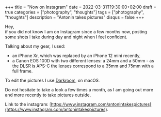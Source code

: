 +++
title = "Now on Instagram"
date = 2022-03-31T19:30:00+02:00
draft = true
categories = ["photography", "thoughts"]
tags = ["photography", "thoughts"]
description = "Antonin takes pictures"
disqus = false
+++

Hey,  
if you did not know I am on Instagram since a few months now, posting some shots I take during day and night when I feel confident.

Talking about my gear, I used:
* an iPhone Xr, which was replaced by an iPhone 12 mini recently,
* a Canon EOS 100D with two different lenses: a 24mm and a 50mm - as the DLSR is APS-C the lenses correspond to a 35mm and 75mm with a full frame.

To edit the pictures I use [Darkroom](https://darkroom.co), on macOS.

Do not hesitate to take a look a few times a month, as I am going out more and more recently to take pictures outside.

Link to the instagram: [https://www.instagram.com/antonintakespictures](https://www.instagram.com/antonintakespictures).
